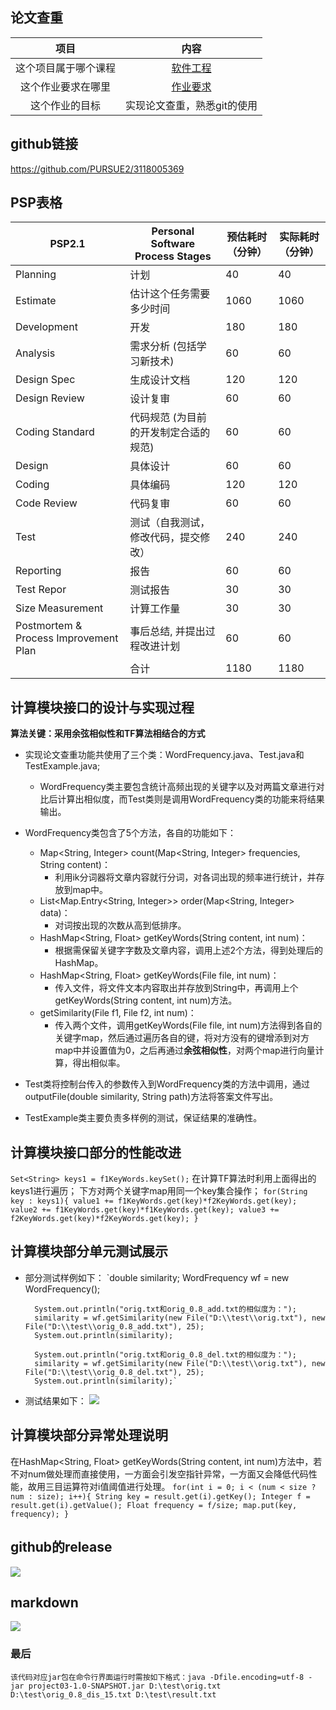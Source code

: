 ## 论文查重
|        项目        |        内容        |
| :------: | :------: |
| 这个项目属于哪个课程 | [软件工程](https://edu.cnblogs.com/campus/gdgy/informationsecurity1812) |
|  这个作业要求在哪里  |   [作业要求](https://edu.cnblogs.com/campus/gdgy/informationsecurity1812/homework/11155)   |
|    这个作业的目标    |     实现论文查重，熟悉git的使用    |

## github链接
https://github.com/PURSUE2/3118005369

## PSP表格
|PSP2.1|Personal Software Process Stages|预估耗时（分钟）|实际耗时（分钟）|
|------|------|------|------|
|Planning|计划|40|40|
|Estimate|估计这个任务需要多少时间|1060|1060|
|Development|开发|180|180|
|Analysis|需求分析 (包括学习新技术)|60|60|
|Design Spec|生成设计文档|120|120|
|Design Review|设计复审|60|60|
|Coding Standard|代码规范 (为目前的开发制定合适的规范)|60|60|
|Design|具体设计|60|60|
|Coding|具体编码|120|120|
|Code Review|代码复审|60|60|
|Test|测试（自我测试，修改代码，提交修改）|240|240|
|Reporting|报告|60|60|
|Test Repor|测试报告|30|30|
|Size Measurement|计算工作量|30|30|
|Postmortem & Process Improvement Plan|事后总结, 并提出过程改进计划|60|60|
||合计|1180|1180|

## 计算模块接口的设计与实现过程
**算法关键：采用余弦相似性和TF算法相结合的方式**
- 实现论文查重功能共使用了三个类：WordFrequency.java、Test.java和TestExample.java;
    - WordFrequency类主要包含统计高频出现的关键字以及对两篇文章进行对比后计算出相似度，而Test类则是调用WordFrequency类的功能来将结果输出。
- WordFrequency类包含了5个方法，各自的功能如下：
    - Map<String, Integer> count(Map<String, Integer> frequencies, String content)：
        - 利用ik分词器将文章内容就行分词，对各词出现的频率进行统计，并存放到map中。
    - List<Map.Entry<String, Integer>> order(Map<String, Integer> data)：
        - 对词按出现的次数从高到低排序。
    - HashMap<String, Float> getKeyWords(String content, int num)：
        - 根据需保留关键字字数及文章内容，调用上述2个方法，得到处理后的HashMap。
    - HashMap<String, Float> getKeyWords(File file, int num)：
        - 传入文件，将文件文本内容取出并存放到String中，再调用上个getKeyWords(String content, int num)方法。
    - getSimilarity(File f1, File f2, int num)：
        - 传入两个文件，调用getKeyWords(File file, int num)方法得到各自的关键字map，然后通过遍历各自的键，将对方没有的键增添到对方map中并设置值为0，之后再通过**余弦相似性**，对两个map进行向量计算，得出相似率。

- Test类将控制台传入的参数传入到WordFrequency类的方法中调用，通过outputFile(double similarity, String path)方法将答案文件写出。

- TestExample类主要负责多样例的测试，保证结果的准确性。

## 计算模块接口部分的性能改进
`Set<String> keys1 = f1KeyWords.keySet();`
在计算TF算法时利用上面得出的keys1进行遍历；
下方对两个关键字map用同一个key集合操作；
`for(String key : keys1){
            value1 += f1KeyWords.get(key)*f2KeyWords.get(key);
            value2 += f1KeyWords.get(key)*f1KeyWords.get(key);
            value3 += f2KeyWords.get(key)*f2KeyWords.get(key);
        }`

## 计算模块部分单元测试展示
- 部分测试样例如下：
`double similarity;
        WordFrequency wf = new WordFrequency();

        System.out.println("orig.txt和orig_0.8_add.txt的相似度为：");
        similarity = wf.getSimilarity(new File("D:\\test\\orig.txt"), new File("D:\\test\\orig_0.8_add.txt"), 25);
        System.out.println(similarity);

        System.out.println("orig.txt和orig_0.8_del.txt的相似度为：");
        similarity = wf.getSimilarity(new File("D:\\test\\orig.txt"), new File("D:\\test\\orig_0.8_del.txt"), 25);
        System.out.println(similarity);`
- 测试结果如下：
![](https://img2020.cnblogs.com/blog/2149577/202009/2149577-20200925015617432-413585438.png)

## 计算模块部分异常处理说明
在HashMap<String, Float> getKeyWords(String content, int num)方法中，若不对num做处理而直接使用，一方面会引发空指针异常，一方面又会降低代码性能，故用三目运算符对i值阈值进行处理。
`for(int i = 0; i < (num < size ? num : size); i++){
      String key = result.get(i).getKey();
      Integer f = result.get(i).getValue();
      Float frequency = f/size;
      map.put(key, frequency);
}`


## github的release
![](https://img2020.cnblogs.com/blog/2149577/202009/2149577-20200925023325642-467498826.png)

## markdown
![](https://img2020.cnblogs.com/blog/2149577/202009/2149577-20200925023247124-2042335880.png)

### 最后
`该代码对应jar包在命令行界面运行时需按如下格式：java -Dfile.encoding=utf-8 -jar project03-1.0-SNAPSHOT.jar D:\test\orig.txt D:\test\orig_0.8_dis_15.txt D:\test\result.txt`